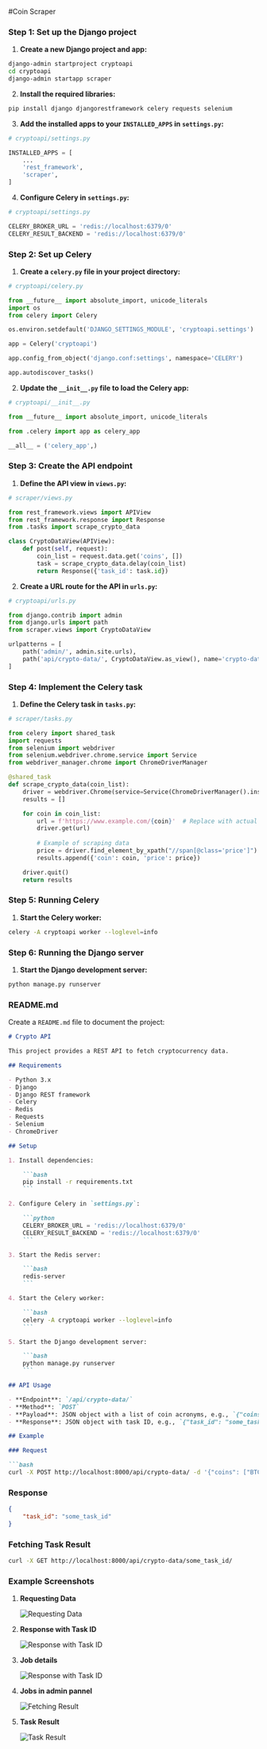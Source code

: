 #Coin Scraper

### Step 1: Set up the Django project

1. **Create a new Django project and app:**

```bash
django-admin startproject cryptoapi
cd cryptoapi
django-admin startapp scraper
```

2. **Install the required libraries:**

```bash
pip install django djangorestframework celery requests selenium
```

3. **Add the installed apps to your `INSTALLED_APPS` in `settings.py`:**

```python
# cryptoapi/settings.py

INSTALLED_APPS = [
    ...
    'rest_framework',
    'scraper',
]
```

4. **Configure Celery in `settings.py`:**

```python
# cryptoapi/settings.py

CELERY_BROKER_URL = 'redis://localhost:6379/0'
CELERY_RESULT_BACKEND = 'redis://localhost:6379/0'
```

### Step 2: Set up Celery

1. **Create a `celery.py` file in your project directory:**

```python
# cryptoapi/celery.py

from __future__ import absolute_import, unicode_literals
import os
from celery import Celery

os.environ.setdefault('DJANGO_SETTINGS_MODULE', 'cryptoapi.settings')

app = Celery('cryptoapi')

app.config_from_object('django.conf:settings', namespace='CELERY')

app.autodiscover_tasks()
```

2. **Update the `__init__.py` file to load the Celery app:**

```python
# cryptoapi/__init__.py

from __future__ import absolute_import, unicode_literals

from .celery import app as celery_app

__all__ = ('celery_app',)
```

### Step 3: Create the API endpoint

1. **Define the API view in `views.py`:**

```python
# scraper/views.py

from rest_framework.views import APIView
from rest_framework.response import Response
from .tasks import scrape_crypto_data

class CryptoDataView(APIView):
    def post(self, request):
        coin_list = request.data.get('coins', [])
        task = scrape_crypto_data.delay(coin_list)
        return Response({'task_id': task.id})
```

2. **Create a URL route for the API in `urls.py`:**

```python
# cryptoapi/urls.py

from django.contrib import admin
from django.urls import path
from scraper.views import CryptoDataView

urlpatterns = [
    path('admin/', admin.site.urls),
    path('api/crypto-data/', CryptoDataView.as_view(), name='crypto-data'),
]
```

### Step 4: Implement the Celery task

1. **Define the Celery task in `tasks.py`:**

```python
# scraper/tasks.py

from celery import shared_task
import requests
from selenium import webdriver
from selenium.webdriver.chrome.service import Service
from webdriver_manager.chrome import ChromeDriverManager

@shared_task
def scrape_crypto_data(coin_list):
    driver = webdriver.Chrome(service=Service(ChromeDriverManager().install()))
    results = []

    for coin in coin_list:
        url = f'https://www.example.com/{coin}'  # Replace with actual URL
        driver.get(url)
        
        # Example of scraping data
        price = driver.find_element_by_xpath("//span[@class='price']").text
        results.append({'coin': coin, 'price': price})

    driver.quit()
    return results
```

### Step 5: Running Celery

1. **Start the Celery worker:**

```bash
celery -A cryptoapi worker --loglevel=info
```

### Step 6: Running the Django server

1. **Start the Django development server:**

```bash
python manage.py runserver
```

### README.md

Create a `README.md` file to document the project:

```markdown
# Crypto API

This project provides a REST API to fetch cryptocurrency data.

## Requirements

- Python 3.x
- Django
- Django REST framework
- Celery
- Redis
- Requests
- Selenium
- ChromeDriver

## Setup

1. Install dependencies:

    ```bash
    pip install -r requirements.txt
    ```

2. Configure Celery in `settings.py`:

    ```python
    CELERY_BROKER_URL = 'redis://localhost:6379/0'
    CELERY_RESULT_BACKEND = 'redis://localhost:6379/0'
    ```

3. Start the Redis server:

    ```bash
    redis-server
    ```

4. Start the Celery worker:

    ```bash
    celery -A cryptoapi worker --loglevel=info
    ```

5. Start the Django development server:

    ```bash
    python manage.py runserver
    ```

## API Usage

- **Endpoint**: `/api/crypto-data/`
- **Method**: `POST`
- **Payload**: JSON object with a list of coin acronyms, e.g., `{"coins": ["BTC", "ETH"]}`
- **Response**: JSON object with task ID, e.g., `{"task_id": "some_task_id"}`

## Example

### Request

```bash
curl -X POST http://localhost:8000/api/crypto-data/ -d '{"coins": ["BTC", "ETH"]}' -H "Content-Type: application/json"
```

### Response

```json
{
    "task_id": "some_task_id"
}
```

### Fetching Task Result

```bash
curl -X GET http://localhost:8000/api/crypto-data/some_task_id/
```

### Example Screenshots

1. **Requesting Data**

    ![Requesting Data](images/request_sent.png)

2. **Response with Task ID**

    ![Response with Task ID](images/Job_status.png)

3. **Job details**

    ![Response with Task ID](images/Job_details.png)

4. **Jobs in admin pannel**

    ![Fetching Result](images/Jobs_pannel.png)

5. **Task Result**

    ![Task Result](images/Job_output_data.png)
